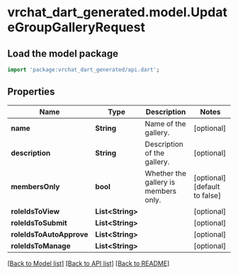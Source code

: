 # vrchat_dart_generated.model.UpdateGroupGalleryRequest

## Load the model package
```dart
import 'package:vrchat_dart_generated/api.dart';
```

## Properties
Name | Type | Description | Notes
------------ | ------------- | ------------- | -------------
**name** | **String** | Name of the gallery. | [optional] 
**description** | **String** | Description of the gallery. | [optional] 
**membersOnly** | **bool** | Whether the gallery is members only. | [optional] [default to false]
**roleIdsToView** | **List&lt;String&gt;** |   | [optional] 
**roleIdsToSubmit** | **List&lt;String&gt;** |   | [optional] 
**roleIdsToAutoApprove** | **List&lt;String&gt;** |   | [optional] 
**roleIdsToManage** | **List&lt;String&gt;** |   | [optional] 

[[Back to Model list]](../README.md#documentation-for-models) [[Back to API list]](../README.md#documentation-for-api-endpoints) [[Back to README]](../README.md)


